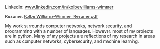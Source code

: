 Linkedin: www.linkedin.com/in/kolbewilliams-wimmer

Resume: [Kolbe Williams-Wimmer Resume.pdf](https://github.com/user-attachments/files/19458106/Kolbe.Williams-Wimmer.Resume.pdf)

My work surrounds computer networks, network security, and programming with a number of languages. However, most of my projects are in python. Many of my projects are reflections of my research in areas such as computer networks, cybersecurity, and machine learning.
